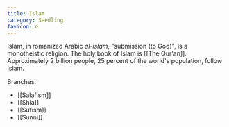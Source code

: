 ```yaml
---
title: Islam
category: Seedling
favicon: ☪️
---
```


Islam, in romanized Arabic *al-islam*, "submission (to God)", is a monotheistic religion. The holy book of Islam is [[The Qur'an]]. Approximately 2 billion people, 25 percent of the world's population, follow Islam.

Branches:
-  [[Salafism]]
- [[Shia]]
- [[Sufism]]
- [[Sunni]]